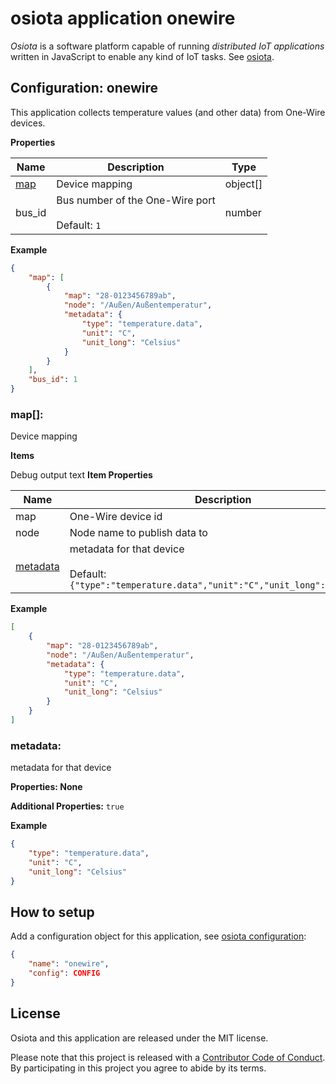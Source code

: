 <a name="root"></a>
# osiota application onewire

*Osiota* is a software platform capable of running *distributed IoT applications* written in JavaScript to enable any kind of IoT tasks. See [osiota](https://github.com/osiota/osiota).

## Configuration: onewire


This application collects temperature values (and other data) from One-Wire devices.

**Properties**

|Name|Description|Type|
|----|-----------|----|
|[map](#map[])|Device mapping<br/>|object\[\]|
|bus\_id|Bus number of the One-Wire port<br/><br/>Default: `1`|number|


**Example**

```json
{
    "map": [
        {
            "map": "28-0123456789ab",
            "node": "/Außen/Außentemperatur",
            "metadata": {
                "type": "temperature.data",
                "unit": "C",
                "unit_long": "Celsius"
            }
        }
    ],
    "bus_id": 1
}
```

<a name="map[]"></a>
### map\[\]: 

Device mapping


**Items**


Debug output text
**Item Properties**

|Name|Description|Type|
|----|-----------|----|
|map|One-Wire device id<br/>|string|
|node|Node name to publish data to<br/>|string|
|[metadata](#metadata)|metadata for that device<br/><br/>Default: `{"type":"temperature.data","unit":"C","unit_long":"Celsius"}`|object|


**Example**

```json
[
    {
        "map": "28-0123456789ab",
        "node": "/Außen/Außentemperatur",
        "metadata": {
            "type": "temperature.data",
            "unit": "C",
            "unit_long": "Celsius"
        }
    }
]
```

<a name="metadata"></a>
### metadata: 

metadata for that device


**Properties: None**

**Additional Properties:** `true`<br/>

**Example**

```json
{
    "type": "temperature.data",
    "unit": "C",
    "unit_long": "Celsius"
}
```


## How to setup

Add a configuration object for this application, see [osiota configuration](https://github.com/osiota/osiota/blob/master/doc/configuration.md):

```json
{
    "name": "onewire",
    "config": CONFIG
}
```

## License

Osiota and this application are released under the MIT license.

Please note that this project is released with a [Contributor Code of Conduct](https://github.com/osiota/osiota/blob/master/CODE_OF_CONDUCT.md). By participating in this project you agree to abide by its terms.
